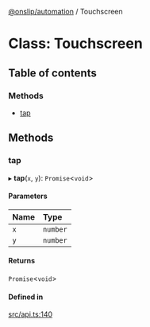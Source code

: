 [@onslip/automation](../README.md) / Touchscreen

# Class: Touchscreen

## Table of contents

### Methods

- [tap](Touchscreen.md#tap)

## Methods

### tap

▸ **tap**(`x`, `y`): `Promise`<`void`\>

#### Parameters

| Name | Type |
| :------ | :------ |
| `x` | `number` |
| `y` | `number` |

#### Returns

`Promise`<`void`\>

#### Defined in

[src/api.ts:140](https://github.com/Onslip/automation/blob/b6606b0/src/api.ts#L140)
